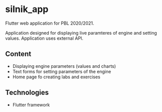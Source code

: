 # silnik_app

Flutter web application for PBL 2020/2021.

Application designed for displaying live paramteres of engine and setting values. 
Application uses external API.

## Content
 - Displaying engine parameters (values and charts)
 - Text forms for setting parameters of the engine
 - Home page fo creating labs and exercises

## Technologies
- Flutter framework
